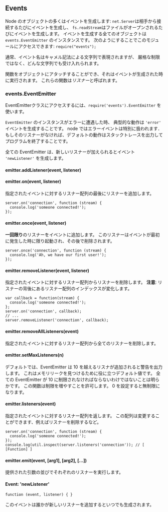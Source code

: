 ## Events

<!--

Many objects in Node emit events: a `net.Server` emits an event each time
a peer connects to it, a `fs.readStream` emits an event when the file is
opened. All objects which emit events are instances of `events.EventEmitter`.
You can access this module by doing: `require("events");`

-->
Node のオブジェクトの多くはイベントを生成します:
`net.Server`は相手から接続するたびにイベントを生成し、
`fs.readStream`はファイルがオープンされるたびにイベントを生成します。
イベントを生成する全てのオブジェクトは `events.EventEmitter` のインスタンスです。
次のようにすることでこのモジュールにアクセスできます: `require("events");`

<!--

Typically, event names are represented by a camel-cased string, however,
there aren't any strict restrictions on that, as any string will be accepted.

-->
通常、イベント名はキャメル記法による文字列で表現されますが、
厳格な制限ではなく、どんな文字列でも受け入れられます。

<!--

Functions can then be attached to objects, to be executed when an event
is emitted. These functions are called _listeners_.

-->
関数をオブジェクトにアタッチすることができ、それはイベントが生成された時に実行されます。
これらの関数は*リスナー*と呼ばれます。


### events.EventEmitter

<!--

To access the EventEmitter class, `require('events').EventEmitter`.

-->
EventEmitterクラスにアクセスするには、`require('events').EventEmitter` を使います。

<!--

When an `EventEmitter` instance experiences an error, the typical action is
to emit an `'error'` event.  Error events are treated as a special case in node.
If there is no listener for it, then the default action is to print a stack
trace and exit the program.

-->
`EventEmitter` のインスタンスがエラーに遭遇した時、
典型的な動作は `'error'` イベントを生成することです。
node ではエラーイベントは特別に扱われます．
もしそのリスナーがなければ、デフォルトの動作はスタックトレースを出力してプログラムを終了することです。

<!--

All EventEmitters emit the event `'newListener'` when new listeners are
added.

-->
全ての EventEmitter は、新しいリスナーが加えられるとイベント `'newListener'` を生成します。

#### emitter.addListener(event, listener)
#### emitter.on(event, listener)

<!--

Adds a listener to the end of the listeners array for the specified event.

-->
指定されたイベントに対するリスナー配列の最後にリスナーを追加します。

    server.on('connection', function (stream) {
      console.log('someone connected!');
    });

#### emitter.once(event, listener)

<!--

Adds a **one time** listener for the event. The listener is
invoked only the first time the event is fired, after which
it is removed.

-->
**一回限り**のリスナーをイベントに追加します。
このリスナーはイベントが最初に発生した時に限り起動され、その後で削除されます。

    server.once('connection', function (stream) {
      console.log('Ah, we have our first user!');
    });

#### emitter.removeListener(event, listener)

<!--

Remove a listener from the listener array for the specified event.
**Caution**: changes array indices in the listener array behind the listener.

-->
指定されたイベントに対するリスナー配列からリスナーを削除します。
**注意**: リスナーの背後にあるリスナー配列のインデックスが変化します。

    var callback = function(stream) {
      console.log('someone connected!');
    };
    server.on('connection', callback);
    // ...
    server.removeListener('connection', callback);


#### emitter.removeAllListeners(event)

<!--

Removes all listeners from the listener array for the specified event.

-->
指定されたイベントに対するリスナー配列から全てのリスナーを削除します。


#### emitter.setMaxListeners(n)

<!--

By default EventEmitters will print a warning if more than 10 listeners are
added to it. This is a useful default which helps finding memory leaks.
Obviously not all Emitters should be limited to 10. This function allows
that to be increased. Set to zero for unlimited.

-->
デフォルトでは、EventEmitter は 10 を越えるリスナが追加されると警告を出力します。
これはメモリリークを見つけるために役に立つデフォルト値です。
全ての EventEmitter が 10 に制限されなければならないわけではないことは明らかです。
この関数は制限を増やすことを許可します。
0 を設定すると無制限になります。

#### emitter.listeners(event)

<!--

Returns an array of listeners for the specified event. This array can be
manipulated, e.g. to remove listeners.

-->
指定されたイベントに対するリスナー配列を返します。
この配列は変更することができます、例えばリスナーを削除するなど。

    server.on('connection', function (stream) {
      console.log('someone connected!');
    });
    console.log(util.inspect(server.listeners('connection')); // [ [Function] ]

#### emitter.emit(event, [arg1], [arg2], [...])

<!--

Execute each of the listeners in order with the supplied arguments.

-->
提供された引数の並びでそれぞれのリスナーを実行します。

#### Event: 'newListener'

`function (event, listener) { }`

<!--

This event is emitted any time someone adds a new listener.

-->
このイベントは誰かが新しいリスナーを追加するといつでも生成されます。
